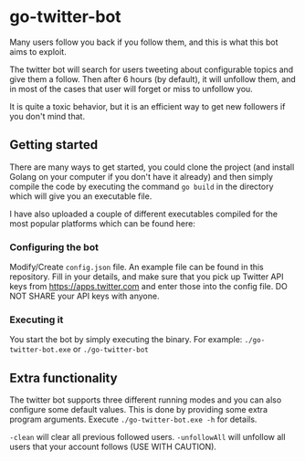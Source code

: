 # go-twitter-bot
Many users follow you back if you follow them, and this is what this bot aims to exploit.

The twitter bot will search for users tweeting about configurable topics and give them a follow. Then after 6 hours (by default), it will unfollow them, and in most of the cases that user will forget or miss to unfollow you.

It is quite a toxic behavior, but it is an efficient way to get new followers if you don't mind that.

## Getting started
There are many ways to get started, you could clone the project (and install Golang on your computer if you don't have it already) and then simply compile the code by executing the command `go build` in the directory which will give you an executable file.

I have also uploaded a couple of different executables compiled for the most popular platforms which can be found here:

### Configuring the bot
Modify/Create `config.json` file. An example file can be found in this repository. Fill in your details, and make sure that you pick up Twitter API keys from https://apps.twitter.com and enter those into the config file. DO NOT SHARE your API keys with anyone.

### Executing it
You start the bot by simply executing the binary. For example: `./go-twitter-bot.exe` or `./go-twitter-bot`

## Extra functionality
The twitter bot supports three different running modes and you can also configure some default values. This is done by providing some extra program arguments. Execute `./go-twitter-bot.exe -h` for details. 

`-clean` will clear all previous followed users.
`-unfollowAll` will unfollow all users that your account follows (USE WITH CAUTION).

